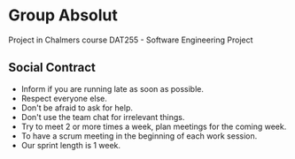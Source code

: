 # Group Absolut
Project in Chalmers course DAT255 - Software Engineering Project

## Social Contract
* Inform if you are running late as soon as possible.
* Respect everyone else.
* Don't be afraid to ask for help.
* Don't use the team chat for irrelevant things.
* Try to meet 2 or more times a week, plan meetings for the coming week.
* To have a scrum meeting in the beginning of each work session.
* Our sprint length is 1 week.
